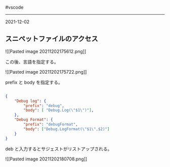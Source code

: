 #vscode 

---
2021-12-02

## スニペットファイルのアクセス

![[Pasted image 20211202175612.png]]

この後、言語を指定する。

![[Pasted image 20211202175722.png]]

prefix と body を指定する。

```json

{
	"Debug log": {
		"prefix": "debug",
		"body": [ "Debug.Log(\"$1\")"],
	},
	"Debug Format": {
		"prefix": "debugFormat",
		"body": ["Debug.LogFormat(\"$1\",$2)"]
	}
}
```


deb と入力するとサジェストがリストアップされる。

![[Pasted image 20211202180708.png]]

